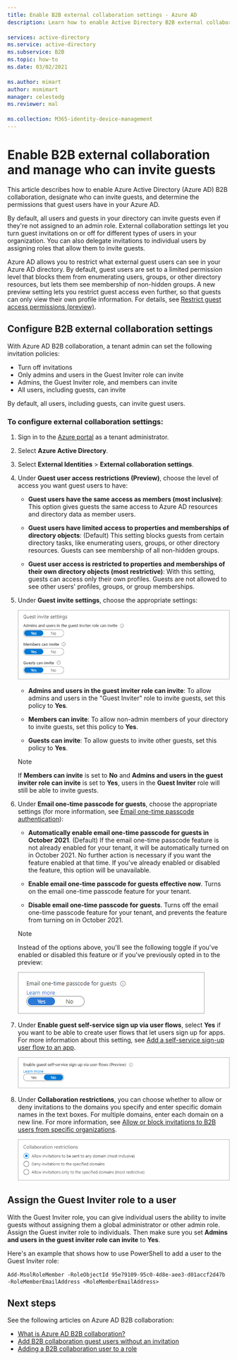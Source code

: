 ```yaml
---
title: Enable B2B external collaboration settings - Azure AD
description: Learn how to enable Active Directory B2B external collaboration and manage who can invite guest users. Use the Guest Inviter role to delegate invitations.

services: active-directory
ms.service: active-directory
ms.subservice: B2B
ms.topic: how-to
ms.date: 03/02/2021

ms.author: mimart
author: msmimart
manager: celestedg
ms.reviewer: mal

ms.collection: M365-identity-device-management
---
```


# Enable B2B external collaboration and manage who can invite guests

This article describes how to enable Azure Active Directory (Azure AD) B2B collaboration, designate who can invite guests, and determine the permissions that guest users have in your Azure AD. 

By default, all users and guests in your directory can invite guests even if they're not assigned to an admin role. External collaboration settings let you turn guest invitations on or off for different types of users in your organization. You can also delegate invitations to individual users by assigning roles that allow them to invite guests.

Azure AD allows you to restrict what external guest users can see in your Azure AD directory. By default, guest users are set to a limited permission level that blocks them from enumerating users, groups, or other directory resources, but lets them see membership of non-hidden groups. A new preview setting lets you restrict guest access even further, so that guests can only view their own profile information. For details, see [Restrict guest access permissions (preview)](../enterprise-users/users-restrict-guest-permissions.md).

## Configure B2B external collaboration settings

With Azure AD B2B collaboration, a tenant admin can set the following invitation policies:

- Turn off invitations
- Only admins and users in the Guest Inviter role can invite
- Admins, the Guest Inviter role, and members can invite
- All users, including guests, can invite

By default, all users, including guests, can invite guest users.

### To configure external collaboration settings:

1. Sign in to the [Azure portal](https://portal.azure.com) as a tenant administrator.
2. Select **Azure Active Directory**.
3. Select **External Identities** > **External collaboration settings**.

4. Under **Guest user access restrictions (Preview)**, choose the level of access you want guest users to have:
  
   - **Guest users have the same access as members (most inclusive)**: This option gives guests the same access to Azure AD resources and directory data as member users.

   - **Guest users have limited access to properties and memberships of directory objects**: (Default) This setting blocks guests from certain directory tasks, like enumerating users, groups, or other directory resources. Guests can see membership of all non-hidden groups.

   - **Guest user access is restricted to properties and memberships of their own directory objects (most restrictive)**: With this setting, guests can access only their own profiles. Guests are not allowed to see other users' profiles, groups, or group memberships.


5. Under **Guest invite settings**, choose the appropriate settings:

    ![Guest invite settings](./media/delegate-invitations/guest-invite-settings.png)

   - **Admins and users in the guest inviter role can invite**: To allow admins and users in the "Guest Inviter" role to invite guests, set this policy to **Yes**.

   - **Members can invite**: To allow non-admin members of your directory to invite guests, set this policy to **Yes**.

   - **Guests can invite**: To allow guests to invite other guests, set this policy to **Yes**.

   > [!NOTE]
   > If **Members can invite** is set to **No** and **Admins and users in the guest inviter role can invite** is set to **Yes**, users in the **Guest Inviter** role will still be able to invite guests.

6. Under **Email one-time passcode for guests**, choose the appropriate settings (for more information, see [Email one-time passcode authentication](one-time-passcode.md)):

   - **Automatically enable email one-time passcode for guests in October 2021**. (Default) If the email one-time passcode feature is not already enabled for your tenant, it will be automatically turned on in October 2021. No further action is necessary if you want the feature enabled at that time. If you've already enabled or disabled the feature, this option will be unavailable.

   - **Enable email one-time passcode for guests effective now**. Turns on the email one-time passcode feature for your tenant.

   - **Disable email one-time passcode for guests**. Turns off the email one-time passcode feature for your tenant, and prevents the feature from turning on in October 2021.

   > [!NOTE]
   > Instead of the options above, you'll see the following toggle if you've enabled or disabled this feature or if you've previously opted in to the preview:
   >
   >![Enable Email one-time passcode opted in](media/delegate-invitations/enable-email-otp-opted-in.png)

7. Under **Enable guest self-service sign up via user flows**, select **Yes** if you want to be able to create user flows that let users sign up for apps. For more information about this setting, see [Add a self-service sign-up user flow to an app](self-service-sign-up-user-flow.md).

    ![Self-service sign up via user flows setting](./media/delegate-invitations/self-service-sign-up-setting.png)

7. Under **Collaboration restrictions**, you can choose whether to allow or deny invitations to the domains you specify and enter specific domain names in the text boxes. For multiple domains, enter each domain on a new line. For more information, see [Allow or block invitations to B2B users from specific organizations](allow-deny-list.md).

    ![Collaboration restrictions settings](./media/delegate-invitations/collaboration-restrictions.png)
## Assign the Guest Inviter role to a user

With the Guest Inviter role, you can give individual users the ability to invite guests without assigning them a global administrator or other admin role. Assign the Guest inviter role to individuals. Then make sure you set **Admins and users in the guest inviter role can invite** to **Yes**.

Here's an example that shows how to use PowerShell to add a user to the Guest Inviter role:

```
Add-MsolRoleMember -RoleObjectId 95e79109-95c0-4d8e-aee3-d01accf2d47b -RoleMemberEmailAddress <RoleMemberEmailAddress>
```

## Next steps

See the following articles on Azure AD B2B collaboration:

- [What is Azure AD B2B collaboration?](what-is-b2b.md)
- [Add B2B collaboration guest users without an invitation](add-user-without-invite.md)
- [Adding a B2B collaboration user to a role](add-guest-to-role.md)

